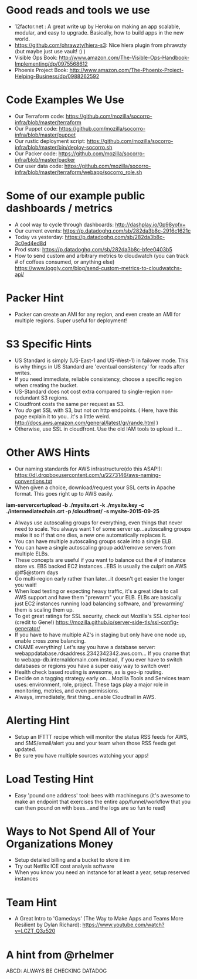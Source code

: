 # Good reads and tools we use
    
* 12factor.net : A great write up by Heroku on making an app scalable, modular, and easy to upgrade.  Basically, how to build apps in the new world.
* https://github.com/phrawzty/hiera-s3: Nice hiera plugin from phrawzty (but maybe just use vault! :) )
* Visible Ops Book: http://www.amazon.com/The-Visible-Ops-Handbook-Implementing/dp/0975568612
* Phoenix Project Book: http://www.amazon.com/The-Phoenix-Project-Helping-Business/dp/0988262592


# Code Examples We Use
* Our Terraform code: https://github.com/mozilla/socorro-infra/blob/master/terraform
* Our Puppet code: https://github.com/mozilla/socorro-infra/blob/master/puppet
* Our rustic deployment script: https://github.com/mozilla/socorro-infra/blob/master/bin/deploy-socorro.sh
* Our Packer code: https://github.com/mozilla/socorro-infra/blob/master/packer
* Our user data code: https://github.com/mozilla/socorro-infra/blob/master/terraform/webapp/socorro_role.sh


# Some of our example public dashboards / metrics 
* A cool way to cycle through dashboards: http://dashplay.io/0p98yofx+ 
* Our current events:  https://p.datadoghq.com/sb/282da3b8c-2916c1621c
* Today vs yesterday: https://p.datadoghq.com/sb/282da3b8c-3c0ed4ed8d
* Prod stats: https://p.datadoghq.com/sb/282da3b8c-bfee0403b5
* How to send custom and arbitrary metrics to cloudwatch (you can track # of coffees consumed, or anything else) https://www.loggly.com/blog/send-custom-metrics-to-cloudwatchs-api/

# Packer Hint
* Packer can create an AMI for any region, and even create an AMI for multiple regions.  Super useful for deployment!


# S3 Specific Hints
* US Standard is simply (US-East-1 and US-West-1) in failover mode.  This is why things in US Standard are 'eventual consistency' for reads after writes.  
* If you need immediate, reliable consistency, choose a specific region when creating the bucket.  
* US-Standard does not cost extra compared to single-region non-redundant S3 regions.
* Cloudfront costs the same per request as S3.
* You *do* get SSL with S3, but not on http endpoints.  ( Here, have this page explain it to you...it's a little weird.  http://docs.aws.amazon.com/general/latest/gr/rande.html )
* Otherwise, use SSL in cloudfront.  Use the old IAM tools to upload it...

# Other AWS Hints
* Our naming standards for AWS infrastructure(do this ASAP!): https://dl.dropboxusercontent.com/u/2273146/aws-naming-conventions.txt
* When given a choice, download/request your SSL certs in Apache format.  This goes right up to AWS easily.

**iam-servercertupload -b ./mysite.crt  -k ./mysite.key -c ./intermediatechain.crt -p /cloudfront/ -s mysite-2015-09-25**

* Always use autoscaling groups for everything, even things that never need to scale.  You always want 1 of some server up...autoscaling groups make it so if that one dies, a new one automatically replaces it.
* You can have multiple autoscaling groups scale into a single ELB.
* You can have a single autoscaling group add/remove servers from multiple ELBs.
* These concepts are useful if you want to balance out the # of instance store vs. EBS backed EC2 instances...EBS is usually the culprit on AWS @#$@storm days
* Go multi-region early rather than later...it doesn't get easier the longer you wait!
* When load testing or expecting heavy traffic, it's a great idea to call AWS support and have them "prewarm" your ELB.  ELBs are basically just EC2 instances running load balancing software, and 'prewarming' them is scaling them up.
* To get great ratings for SSL security, check out Mozilla's SSL cipher tool (credit to Gene!) https://mozilla.github.io/server-side-tls/ssl-config-generator/
* If you have to have multiple AZ's in staging but only have one node up, enable cross zone balancing.
* CNAME everything!  Let's say you have a database server:  webappdatabase.rdsaddress.2342342342.aws.com...  If you cname that to webapp-db.internaldomain.com instead, if you ever have to switch databases or regions you have a super easy way to switch over!
* Health check based routing is awesome, as is geo-ip routing.  
* Decide on a tagging strategy early on....Mozilla Tools and Services team uses:  environment, role, project.  These tags play a major role in monitoring, metrics, and even permissions.
* Always, immediately, first thing...enable Cloudtrail in AWS.

# Alerting Hint
* Setup an IFTTT recipe which will monitor the status RSS feeds for AWS, and SMS/email/alert you and your team when those RSS feeds get updated.
* Be sure you have multiple sources watching your apps!

# Load Testing Hint
* Easy 'pound one address' tool:  bees with machineguns  (it's awesome to make an endpoint that exercises the entire app/funnel/workflow that you can then pound on with bees...and the logs are so fun to read)



# Ways to Not Spend All of Your Organizations Money 
* Setup detailed billing and a bucket to store it im
* Try out Netflix ICE cost analysis software
* When you know you need an instance for at least a year, setup reserved instances

# Team Hint
* A Great Intro to 'Gamedays' (The Way to Make Apps and Teams More Resilient by Dylan Richard): https://www.youtube.com/watch?v=LCZT_Q3z520  

# A hint from @rhelmer
ABCD:  ALWAYS BE CHECKING DATADOG

